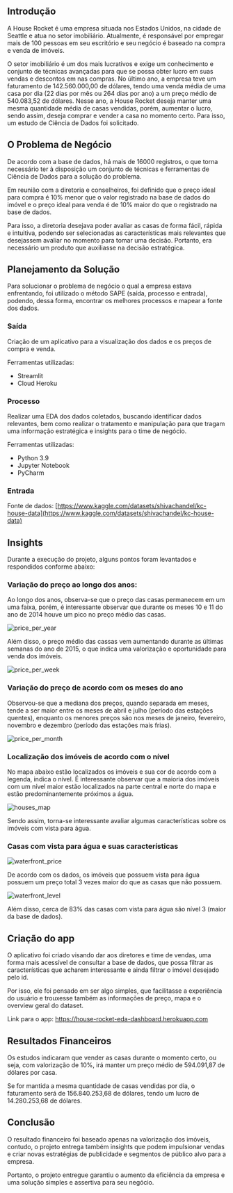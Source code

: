 ## Introdução

A House Rocket é uma empresa situada nos Estados Unidos, na cidade de Seattle e atua no setor imobiliário. Atualmente, é responsável por empregar mais de 100 pessoas em seu escritório e seu negócio é baseado na compra e venda de imóveis.

O setor imobiliário é um dos mais lucrativos e exige um conhecimento e conjunto de técnicas avançadas para que se possa obter lucro em suas vendas e descontos em nas compras. No último ano, a empresa teve um faturamento de 142.560.000,00 de dólares, tendo uma venda média de uma casa por dia (22 dias por mês ou 264 dias por ano) a um preço médio de 540.083,52 de dólares. Nesse ano, a House Rocket deseja manter uma mesma quantidade média de casas vendidas, porém, aumentar o lucro, sendo assim, deseja comprar e vender a casa no momento certo. Para isso, um estudo de Ciência de Dados foi solicitado.

## O Problema de Negócio

De acordo com a base de dados, há mais de 16000 registros, o que torna necessário ter à disposição um conjunto de técnicas e ferramentas de Ciência de Dados para a solução do problema.

Em reunião com a diretoria e conselheiros, foi definido que o preço ideal para compra é 10% menor que o valor registrado na base de dados do imóvel e o preço ideal para venda é de 10% maior do que o registrado na base de dados.

Para isso, a diretoria desejava poder avaliar as casas de forma fácil, rápida e intuitiva, podendo ser selecionadas as características mais relevantes que desejassem avaliar no momento para tomar uma decisão. Portanto, era necessário um produto que auxiliasse na decisão estratégica.

## Planejamento da Solução

Para solucionar o problema de negócio o qual a empresa estava enfrentando, foi utilizado o método SAPE (saída, processo e entrada), podendo, dessa forma, encontrar os melhores processos e mapear a fonte dos dados.

### Saída

Criação de um aplicativo para a visualização dos dados e os preços de compra e venda.

Ferramentas utilizadas:

- Streamlit
- Cloud Heroku

### Processo

Realizar uma EDA dos dados coletados, buscando identificar dados relevantes, bem como realizar o tratamento e manipulação para que tragam uma informação estratégica e insights para o time de negócio.

Ferramentas utilizadas:

- Python 3.9
- Jupyter Notebook
- PyCharm

### Entrada

Fonte de dados: [https://www.kaggle.com/datasets/shivachandel/kc-house-data](https://www.kaggle.com/datasets/shivachandel/kc-house-data)

## Insights

Durante a execução do projeto, alguns pontos foram levantados e respondidos conforme abaixo:

### Variação do preço ao longo dos anos:

Ao longo dos anos, observa-se que o preço das casas permanecem em um uma faixa, porém, é interessante observar que durante os meses 10 e 11 do ano de 2014 houve um pico no preço médio das casas.

![price_per_year](https://user-images.githubusercontent.com/101605197/173474498-02396326-0c71-4b34-b1f6-9e13b81f58bd.png)

Além disso, o preço médio das cassas vem aumentando durante as últimas semanas do ano de 2015, o que indica uma valorização e oportunidade para venda dos imóveis.

![price_per_week](https://user-images.githubusercontent.com/101605197/173474988-d554acb1-fae6-49de-83ce-dca5246c912a.png)

### Variação do preço de acordo com os meses do ano

Observou-se que a mediana dos preços, quando separada em meses, tende a ser maior entre os meses de abril e julho (período das estações quentes), enquanto os menores preços são nos meses de janeiro, fevereiro, novembro e dezembro (período das estações mais frias).

![price_per_month](https://user-images.githubusercontent.com/101605197/173475026-82e3ebea-b878-4c99-904d-cec80d2f6448.png)

### Localização dos imóveis de acordo com o nível

No mapa abaixo estão localizados os imóveis e sua cor de acordo com a legenda, indica o nível. É interessante observar que a maioria dos imóveis com um nível maior estão localizados na parte central e norte do mapa e estão predominantemente próximos a água.

![houses_map](https://user-images.githubusercontent.com/101605197/173475043-8bf6db49-c847-4e60-9623-a29ec6441e53.png)

Sendo assim, torna-se interessante avaliar algumas características sobre os imóveis com vista para água.

### Casas com vista para água e suas características

![waterfront_price](https://user-images.githubusercontent.com/101605197/173475075-9148d68e-b954-4737-a573-f871574ba6ef.png)

De acordo com os dados, os imóveis que possuem vista para água possuem um preço total 3 vezes maior do que as casas que não possuem.

![waterfront_level](https://user-images.githubusercontent.com/101605197/173475105-bcb5ad54-a2a1-434a-a7f1-ffabb93090e1.png)

Além disso, cerca de 83% das casas com vista para água são nível 3 (maior da base de dados).

## Criação do app

O aplicativo foi criado visando dar aos diretores e time de vendas, uma forma mais acessível de consultar a base de dados, que possa filtrar as características que acharem interessante e ainda filtrar o imóvel desejado pelo id.

Por isso, ele foi pensado em ser algo simples, que facilitasse a experiência do usuário e trouxesse também as informações de preço, mapa e o overview geral do dataset.

Link para o app: https://house-rocket-eda-dashboard.herokuapp.com

## Resultados Financeiros

Os estudos indicaram que vender as casas durante o momento certo, ou seja, com valorização de 10%, irá manter um preço médio de 594.091,87 de dólares por casa.

Se for mantida a mesma quantidade de casas vendidas por dia, o faturamento será de 156.840.253,68 de dólares, tendo um lucro de 14.280.253,68 de dólares.

## Conclusão

O resultado financeiro foi baseado apenas na valorização dos imóveis, contudo, o projeto entrega também insights que podem impulsionar vendas e criar novas estratégias de publicidade e segmentos de público alvo para a empresa.

Portanto, o projeto entregue garantiu o aumento da eficiência da empresa e uma solução simples e assertiva para seu negócio.
